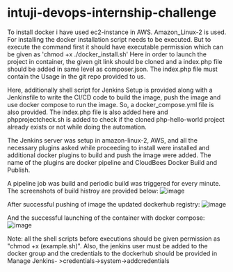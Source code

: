 # intuji-devops-internship-challenge
To install docker i have used ec2-instance in AWS. Amazon_Linux-2 is used. For installing the docker installation script needs to be executed. But to execute the command first it should have executable permission which can be given as 'chmod +x ./docker_install.sh'
Here in order to launch the project in container, the given git link should be cloned and a index.php file should be added in same level as composer.json. The index.php file must contain the Usage in the git repo provided to us.

Here, additionally shell script for Jenkins Setup is provided along with a Jenkinsfile to write the CI/CD code to build the image, push the image and use docker compose to run the image. So, a docker_compose.yml file is also provided. The index.php file is also added here and phpprojectcheck.sh is added to check if the cloned php-hello-world project already exists or not while doing the automation.

The Jenkins server was setup in amazon-linux-2, AWS, and all the necessary plugins asked while proceeding to install were installed and additional docker plugins to build and push the image were added. The name of the plugins are docker pipeline and CloudBees Docker Build and Publish.

A pipeline job was build and periodic build was triggered for every minute. The screenshots of build histroy are provided below:
![image](https://github.com/waglay/intuji-devops-internship-challenge/assets/138477319/ad2843ee-d5d7-4e01-8ee2-8af4719c1724)

After successful pushing of image the updated dockerhub registry:
![image](https://github.com/waglay/intuji-devops-internship-challenge/assets/138477319/62a5481c-05b6-4be1-b468-92f21627e3a4)

And the successful launching of the container with docker compose:
![image](https://github.com/waglay/intuji-devops-internship-challenge/assets/138477319/1b34522c-3c7b-4734-b059-31630ea695ac)

Note: all the shell scripts before executions should be given permission as "chmod +x (example.sh)". 
      Also, the jenkins user must be added to the docker group and the credentials to the dockerhub should be provided in Manage Jenkins-          >credentials->system->addcredentials
